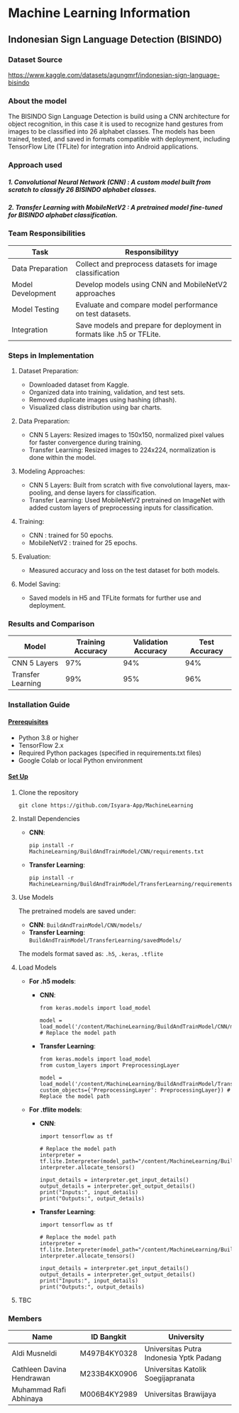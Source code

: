 # Machine Learning Information

## Indonesian Sign Language Detection (BISINDO)
### Dataset Source
https://www.kaggle.com/datasets/agungmrf/indonesian-sign-language-bisindo

### About the model
The BISINDO Sign Language Detection is build using a CNN architecture for object recognition, in this case it is used to recognize hand gestures from images to be classified into 26 alphabet classes. The models has been trained, tested, and saved in formats compatible with deployment, including TensorFlow Lite (TFLite) for integration into Android applications.

### Approach used
##### 1. Convolutional Neural Network (CNN) : A custom model built from scratch to classify 26 BISINDO alphabet classes.
##### 2. Transfer Learning with MobileNetV2 : A pretrained model fine-tuned for BISINDO alphabet classification.

### Team Responsibilities
| Task	| Responsibilityy |
| ------------- |------------- |
| Data Preparation | Collect and preprocess datasets for image classification | 
| Model Development | Develop models using CNN and MobileNetV2 approaches | 
| Model Testing | Evaluate and compare model performance on test datasets. | 
| Integration | Save models and prepare for deployment in formats like .h5 or TFLite. | 


### Steps in Implementation
1. Dataset Preparation:
   - Downloaded dataset from Kaggle.
   - Organized data into training, validation, and test sets.
   - Removed duplicate images using hashing (dhash).
   - Visualized class distribution using bar charts.

2. Data Preparation:
   - CNN 5 Layers: Resized images to 150x150, normalized pixel values for faster convergence during training.
   - Transfer Learning: Resized images to 224x224, normalization is done within the model.
     
3. Modeling Approaches:
   - CNN 5 Layers: Built from scratch with five convolutional layers, max-pooling, and dense layers for classification.
   - Transfer Learning: Used MobileNetV2 pretrained on ImageNet with added custom layers of preprocessing inputs for classification.
     
4. Training:
   - CNN : trained for 50 epochs.
   - MobileNetV2 : trained for 25 epochs.
     
5. Evaluation:
   - Measured accuracy and loss on the test dataset for both models.
     
6. Model Saving:
   - Saved models in H5 and TFLite formats for further use and deployment.

### Results and Comparison
| Model	| Training Accuracy |	Validation Accuracy |	Test Accuracy |
| ------------- |------------- | ------------- | ------------- |
| CNN 5 Layers	| 97% | 94% |	94% |
| Transfer Learning	| 99% |	95% |	96% |

### Installation Guide 
#### <ins>Prerequisites</ins>
- Python 3.8 or higher
- TensorFlow 2.x
- Required Python packages (specified in requirements.txt files)
- Google Colab or local Python environment
#### <ins>Set Up</ins>
1. Clone the repository
   ```
   git clone https://github.com/Isyara-App/MachineLearning
   ```
2. Install Dependencies
   - **CNN**:
      ```
      pip install -r MachineLearning/BuildAndTrainModel/CNN/requirements.txt
      ```
   - **Transfer Learning**:
      ```
      pip install -r MachineLearning/BuildAndTrainModel/TransferLearning/requirements.txt
      ```
3. Use Models
   
   The pretrained models are saved under:
   - **CNN**: `BuildAndTrainModel/CNN/models/`
   - **Transfer Learning**: `BuildAndTrainModel/TransferLearning/savedModels/`
   
   The models format saved as: `.h5`, `.keras`, `.tflite`
4. Load Models
   - **For .h5 models**:
     
     - **CNN**:
       ```
       from keras.models import load_model
       
       model = load_model('/content/MachineLearning/BuildAndTrainModel/CNN/models/trained_model.h5') # Replace the model path
       ```
     - **Transfer Learning**:
       ```
       from keras.models import load_model
       from custom_layers import PreprocessingLayer

       model = load_model('/content/MachineLearning/BuildAndTrainModel/TransferLearning/savedModels/handgesture_model.h5', custom_objects={'PreprocessingLayer': PreprocessingLayer}) # Replace the model path
       ```
   - **For .tflite models**:
        
        - **CNN**:
          ```
          import tensorflow as tf

          # Replace the model path
          interpreter = tf.lite.Interpreter(model_path="/content/MachineLearning/BuildAndTrainModel/CNN/models/trained_model.tflite")
          interpreter.allocate_tensors()
          
          input_details = interpreter.get_input_details()
          output_details = interpreter.get_output_details()
          print("Inputs:", input_details)
          print("Outputs:", output_details)
          ```
       - **Transfer Learning**:
          ```
          import tensorflow as tf

          # Replace the model path
          interpreter = tf.lite.Interpreter(model_path="/content/MachineLearning/BuildAndTrainModel/TransferLearning/savedModels/model.tflite")
          interpreter.allocate_tensors()
          
          input_details = interpreter.get_input_details()
          output_details = interpreter.get_output_details()
          print("Inputs:", input_details)
          print("Outputs:", output_details)
          ```
5. TBC
   
   

### Members
| Name | ID Bangkit | University |
| ------------- |------------- | ------------- |
| Aldi Musneldi  | M497B4KY0328	  | Universitas Putra Indonesia Yptk Padang  |
| Cathleen Davina Hendrawan  | M233B4KX0906  | Universitas Katolik Soegijapranata  |
| Muhammad Rafi Abhinaya  | M006B4KY2989  |Universitas Brawijaya  |


